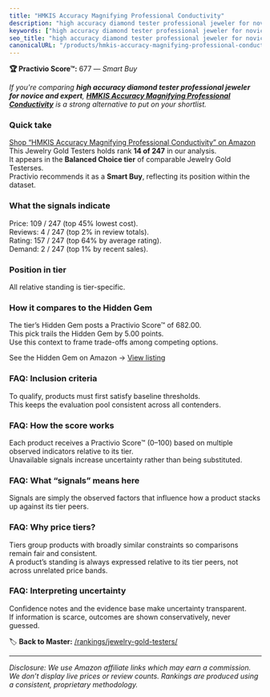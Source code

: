 ```yaml
---
title: "HMKIS Accuracy Magnifying Professional Conductivity"
description: "high accuracy diamond tester professional jeweler for novice and expert: Data-driven within Balanced Choice ranking using the Practivio Score™. Positioned by q…"
keywords: ["high accuracy diamond tester professional jeweler for novice and expert"]
seo_title: "high accuracy diamond tester professional jeweler for novice and expert — Smart Buy Balanced Choice (2025)"
canonicalURL: "/products/hmkis-accuracy-magnifying-professional-conductivity-B08MTG5NHJ/"
---
```


**🏆 Practivio Score™:** 677 — _Smart Buy_


*If you're comparing **high accuracy diamond tester professional jeweler for novice and expert**, **[HMKIS Accuracy Magnifying Professional Conductivity](https://www.amazon.com/dp/B08MTG5NHJ?tag=practivio-20)** is a strong alternative to put on your shortlist.*
### Quick take
[Shop “HMKIS Accuracy Magnifying Professional Conductivity” on Amazon](https://www.amazon.com/dp/B08MTG5NHJ?tag=practivio-20)
This Jewelry Gold Testers holds rank **14 of 247** in our analysis.  
It appears in the **Balanced Choice tier** of comparable Jewelry Gold Testerses.  
Practivio recommends it as a **Smart Buy**, reflecting its position within the dataset.

### What the signals indicate
Price: 109 / 247 (top 45% lowest cost).  
Reviews: 4 / 247 (top 2% in review totals).  
Rating: 157 / 247 (top 64% by average rating).  
Demand: 2 / 247 (top 1% by recent sales).

### Position in tier
All relative standing is tier-specific.

### How it compares to the Hidden Gem
The tier’s Hidden Gem posts a Practivio Score™ of 682.00.  
This pick trails the Hidden Gem by 5.00 points.  
Use this context to frame trade-offs among competing options.  

See the Hidden Gem on Amazon → [View listing](https://www.amazon.com/dp/B08KZQBGHF?tag=practivio-20)

### FAQ: Inclusion criteria
To qualify, products must first satisfy baseline thresholds.  
This keeps the evaluation pool consistent across all contenders.

### FAQ: How the score works
Each product receives a Practivio Score™ (0–100) based on multiple observed indicators relative to its tier.  
Unavailable signals increase uncertainty rather than being substituted.

### FAQ: What “signals” means here
Signals are simply the observed factors that influence how a product stacks up against its tier peers.

### FAQ: Why price tiers?
Tiers group products with broadly similar constraints so comparisons remain fair and consistent.  
A product’s standing is always expressed relative to its tier peers, not across unrelated price bands.

### FAQ: Interpreting uncertainty
Confidence notes and the evidence base make uncertainty transparent.  
If information is scarce, outcomes are shown conservatively, never guessed.


🏷️ **Back to Master:** [/rankings/jewelry-gold-testers/](/rankings/jewelry-gold-testers/)

---
_Disclosure: We use Amazon affiliate links which may earn a commission. We don’t display live prices or review counts. Rankings are produced using a consistent, proprietary methodology._
